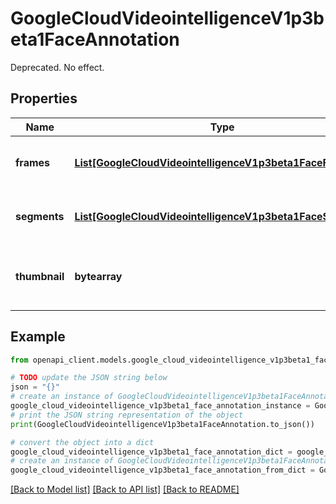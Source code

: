 # GoogleCloudVideointelligenceV1p3beta1FaceAnnotation

Deprecated. No effect.

## Properties

Name | Type | Description | Notes
------------ | ------------- | ------------- | -------------
**frames** | [**List[GoogleCloudVideointelligenceV1p3beta1FaceFrame]**](GoogleCloudVideointelligenceV1p3beta1FaceFrame.md) | All video frames where a face was detected. | [optional] 
**segments** | [**List[GoogleCloudVideointelligenceV1p3beta1FaceSegment]**](GoogleCloudVideointelligenceV1p3beta1FaceSegment.md) | All video segments where a face was detected. | [optional] 
**thumbnail** | **bytearray** | Thumbnail of a representative face view (in JPEG format). | [optional] 

## Example

```python
from openapi_client.models.google_cloud_videointelligence_v1p3beta1_face_annotation import GoogleCloudVideointelligenceV1p3beta1FaceAnnotation

# TODO update the JSON string below
json = "{}"
# create an instance of GoogleCloudVideointelligenceV1p3beta1FaceAnnotation from a JSON string
google_cloud_videointelligence_v1p3beta1_face_annotation_instance = GoogleCloudVideointelligenceV1p3beta1FaceAnnotation.from_json(json)
# print the JSON string representation of the object
print(GoogleCloudVideointelligenceV1p3beta1FaceAnnotation.to_json())

# convert the object into a dict
google_cloud_videointelligence_v1p3beta1_face_annotation_dict = google_cloud_videointelligence_v1p3beta1_face_annotation_instance.to_dict()
# create an instance of GoogleCloudVideointelligenceV1p3beta1FaceAnnotation from a dict
google_cloud_videointelligence_v1p3beta1_face_annotation_from_dict = GoogleCloudVideointelligenceV1p3beta1FaceAnnotation.from_dict(google_cloud_videointelligence_v1p3beta1_face_annotation_dict)
```
[[Back to Model list]](../README.md#documentation-for-models) [[Back to API list]](../README.md#documentation-for-api-endpoints) [[Back to README]](../README.md)


